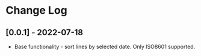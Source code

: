 # Change Log

## [0.0.1] - 2022-07-18

- Base functionality - sort lines by selected  date. Only ISO8601 supported.
